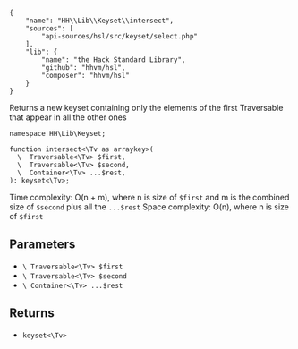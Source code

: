 ``` yamlmeta
{
    "name": "HH\\Lib\\Keyset\\intersect",
    "sources": [
        "api-sources/hsl/src/keyset/select.php"
    ],
    "lib": {
        "name": "the Hack Standard Library",
        "github": "hhvm/hsl",
        "composer": "hhvm/hsl"
    }
}
```




Returns a new keyset containing only the elements of the first Traversable
that appear in all the other ones




``` Hack
namespace HH\Lib\Keyset;

function intersect<\Tv as arraykey>(
  \  Traversable<\Tv> $first,
  \  Traversable<\Tv> $second,
  \  Container<\Tv> ...$rest,
): keyset<\Tv>;
```




Time complexity: O(n + m), where n is size of ` $first ` and m is the combined
size of `` $second `` plus all the ``` ...$rest ```
Space complexity: O(n), where n is size of ```` $first ````




## Parameters




+ ` \ Traversable<\Tv> $first `
+ ` \ Traversable<\Tv> $second `
+ ` \ Container<\Tv> ...$rest `




## Returns




* ` keyset<\Tv> `
<!-- HHAPIDOC -->
